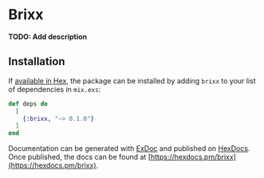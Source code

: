 # Brixx

**TODO: Add description**

## Installation

If [available in Hex](https://hex.pm/docs/publish), the package can be installed
by adding `brixx` to your list of dependencies in `mix.exs`:

```elixir
def deps do
  [
    {:brixx, "~> 0.1.0"}
  ]
end
```

Documentation can be generated with [ExDoc](https://github.com/elixir-lang/ex_doc)
and published on [HexDocs](https://hexdocs.pm). Once published, the docs can
be found at [https://hexdocs.pm/brixx](https://hexdocs.pm/brixx).

